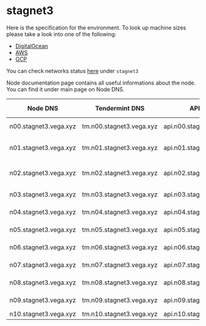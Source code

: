 # stagnet3

Here is the specification for the environment. To look up machine sizes please take a look into one of the following:

* [DigitalOcean](https://slugs.do-api.dev/)
* [AWS](https://aws.amazon.com/ec2/instance-types/)
* [GCP](https://gcpinstances.doit-intl.com/)

You can check networks status [here](https://stats.vega.trading/) under `stagnet3`

Node documentation page contains all useful informations about the node. You can find it under main page on Node DNS.

| Node DNS | Tendermint DNS | API DNS | Geographic Location | Hardware Setup | Cloud |
| ----------------------------------------- | -------------- | --------------------------------------------| ------------------- | -------------- | ----- |
| n00.stagnet3.vega.xyz | tm.n00.stagnet3.vega.xyz | api.n00.stagnet3.vega.xyz | fra1 | s-2vcpu-4gb | do |
| n01.stagnet3.vega.xyz | tm.n01.stagnet3.vega.xyz | api.n01.stagnet3.vega.xyz | northamerica-northeast1-a | n1-standard-4 | gcp |
| n02.stagnet3.vega.xyz | tm.n02.stagnet3.vega.xyz | api.n02.stagnet3.vega.xyz | asia-southeast1-a | n1-standard-4 | gcp |
| n03.stagnet3.vega.xyz | tm.n03.stagnet3.vega.xyz | api.n03.stagnet3.vega.xyz | sgp1 | s-4vcpu-8gb | do |
| n04.stagnet3.vega.xyz | tm.n04.stagnet3.vega.xyz | api.n04.stagnet3.vega.xyz | fra1 | s-4vcpu-8gb | do |
| n05.stagnet3.vega.xyz | tm.n05.stagnet3.vega.xyz | api.n05.stagnet3.vega.xyz | fra1 | s-4vcpu-8gb | do |
| n06.stagnet3.vega.xyz | tm.n06.stagnet3.vega.xyz | api.n06.stagnet3.vega.xyz | sfo3 | s-4vcpu-8gb | do |
| n07.stagnet3.vega.xyz | tm.n07.stagnet3.vega.xyz | api.n07.stagnet3.vega.xyz | fra1 | s-4vcpu-8gb | do |
| n08.stagnet3.vega.xyz | tm.n08.stagnet3.vega.xyz | api.n08.stagnet3.vega.xyz | sgp1 | s-4vcpu-8gb | do |
| n09.stagnet3.vega.xyz | tm.n09.stagnet3.vega.xyz | api.n09.stagnet3.vega.xyz | sfo3 | s-4vcpu-8gb | do |
| n10.stagnet3.vega.xyz | tm.n10.stagnet3.vega.xyz | api.n10.stagnet3.vega.xyz | eu-west-2c | c5.large | aws |
